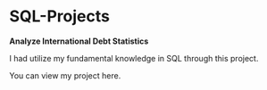 # SQL-Projects

**Analyze International Debt Statistics**

I had utilize my fundamental knowledge in SQL through this project.

You can view my project here.
